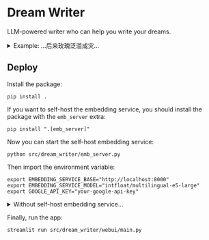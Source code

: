# Dream Writer

LLM-powered writer who can help you write your dreams.

<details>
    <summary>Example: ...后来玫瑰泛滥成灾...</summary>
在这个宁静祥和的小镇上，每家每户的院子里都种植着玫瑰花。芬芳的花香烘托了这里宁静祥和的氛围，让人仿佛置身于花的海洋。清新的空气中弥漫着玫瑰花特有的香气，让人心旷神怡。

小镇上的人们都很热爱玫瑰花，他们精心呵护着自家的玫瑰园，将玫瑰花种得五颜六色、争奇斗艳。玫瑰花开的时候，整个小镇都沉浸在花的海洋中，美不胜收。

玫瑰花不仅是小镇上人们的美丽风景，也是他们谋生的手段。小镇上的人们将玫瑰花制成各种各样的产品，比如玫瑰花茶、玫瑰花精油、玫瑰花护肤品等，深受市场的欢迎。

然而，由于小镇上的人们缺乏专业的园艺知识，他们的玫瑰花田经常遭受病虫害的侵袭。玫瑰花产量下降，农民们的收入也减少了。

就在小镇上的人们为玫瑰花的问题一筹莫展的时候，一位来自大城市的园艺师露西来到了小镇。露西是一位经验丰富的园艺师，她对玫瑰花有着深厚的感情。她来到小镇上，帮助当地人照顾他们的玫瑰园。

露西是一位来自大城市的园艺师，她从小就对园艺有着浓厚的兴趣，尤其喜爱各种各样的玫瑰花。大学毕业后，她放弃了在大城市高薪的工作，选择来到这个宁静祥和的小镇上，帮助当地人照顾他们的玫瑰园。

露西的到来给小镇带来了新的气息。她有着丰富的园艺知识和经验，很快就帮助当地人解决了玫瑰花田遭受病虫害侵袭的问题。她还带来了许多新的玫瑰花品种，并教当地人如何培育和修剪玫瑰花，让小镇上的玫瑰花长得更加美丽和健康。

在露西的努力下，小镇上的玫瑰花繁荣发展，吸引着来自远方的游客和园艺爱好者。他们慕名前来，欣赏小镇的玫瑰花田，学习露西的园艺技术。小镇因此而变得更加热闹和繁荣，当地人的收入也增加了。

露西对小镇的玫瑰花田倾注了全部的心血，她每天一大早就起来在玫瑰花田里辛勤劳作。她观察每株玫瑰花的状态，及时为它们提供所需的养分和水分。她还定期修剪玫瑰花的枝条，让它们长得更加整齐美观。

在露西的热情和创造力下，玫瑰花在小镇上繁荣发展，成为小镇的骄傲。小镇的街道两旁都种满了玫瑰花，花开季节，花团锦簇，芳香四溢，吸引了来自远方的游客和园艺爱好者。

露西不仅带来了丰富的园艺知识和经验，还带来了一些新品种的玫瑰花，让小镇的玫瑰花更加丰富多彩。露西还举办了玫瑰画展，吸引了更多的游客和园艺爱好者前来参观学习。

随着玫瑰花的盛开，小镇的经济也得到了发展。游客的到来给小镇带来了收入，促进了当地的经济发展。小镇的居民也开始种植玫瑰花，并将其出售给游客，增加了收入。

随着时间的推移，玫瑰花开始泛滥成灾，它们疯狂地生长，覆盖了小镇的每一条街道和建筑物。在小镇的每一个角落，都能看到盛开的玫瑰花，它们争奇斗艳，绽放着美丽的花朵。然而，这种盛景却给小镇带来了窒息的感觉。

玫瑰花的香气过于浓郁，让人喘不过气来。仿佛置身于一个巨大的花海中，被玫瑰的芬芳所包围。这种香气起初令人陶醉，但久而久之，却让人感到头晕目眩，甚至恶心。

由于玫瑰花泛滥成灾，道路和排水系统变得拥堵不堪。花瓣和花刺堵塞了排水口，导致污水无法正常排出。每逢下雨天，小镇就变成了一片汪洋，严重影响了居民的出行和生活。

玫瑰花泛滥成灾也摧毁了当地的经济。由于道路堵塞，游客无法进入小镇，导致旅游业遭受重创。而当地居民种植的农作物也被玫瑰花所覆盖，导致农作物减产，农民收入锐减。

当繁盛的玫瑰花海蔓延吞噬了整个小镇，露西陷入深深的懊悔和内疚之中。她意识到自己一手造成了这不可挽回的灾难。美艳的花朵失去了往日的欣赏价值，反而变成了梦魇般的存在。曾经由芬芳的花香烘托的祥和平静氛围被恐惧和绝望所取代。

小镇居民将怒火对准了露西，认为是她带来了这无穷无尽的玫瑰灾难。他们原本安逸的生活被毁于一旦，生计也受到了严重影响。露西遭受着居民们的指责和谩骂，昔日的尊敬和爱戴荡然无存。她每天都活在自责和绝望之中，不知如何才能弥补自己犯下的过错。

露西意识到自己必须做出些什么来挽回局面，她决心找到一种方法将玫瑰花转化为有价值的资源，以减轻小镇居民的负担。她日以继夜地进行实验，不放过任何一个可能的方案。

露西回到自己的小屋，关上门，在黑暗中摸索着走向写字台。她拉开抽屉，从里面拿出一个精致的小瓶子，里面装着她从玫瑰花中提取的精油。

她轻轻地打开了瓶盖，一股浓郁的玫瑰花香扑鼻而来。她闭上眼睛，深深地吸了一口气，仿佛要把这香气吸进灵魂深处。

露西知道，这种精油是她拯救小镇的唯一希望。她开始着手制作香水，她把精油与水、酒精和香料混合在一起，经过反复试验，终于调配出了完美的香水。

她把香水装进小瓶子里，然后给它取了一个名字，叫做“玫瑰之梦”。她相信，这款香水一定会受到人们的喜爱。

露西把“玫瑰之梦”香水拿到了镇上的集市上，开始销售。起初，人们对这款香水并不感兴趣，他们认为这只是露西的又一个愚蠢的把戏。

但是，当他们闻到了“玫瑰之梦”的香气之后，他们都被深深地吸引住了。这种香气是如此的迷人，如此的独特，让人难以忘怀。

人们开始争相购买“玫瑰之梦”香水，露西的生意很快就红火了起来。小镇上的玫瑰花也开始变得值钱起来，农民们终于看到了希望。

由于露西的努力和创造力，小镇从玫瑰花泛滥的深渊中慢慢恢复了生机。玫瑰花成为了小镇新的经济支柱，吸引了无数游客和园艺爱好者前来观光，带动了小镇的经济发展。小镇居民也逐渐意识到玫瑰花带来的不仅仅是灾难，还有无限的商机，也开始跟着露西学习如何种植和培育玫瑰，并将玫瑰花加工制作成各种各样的产品，如玫瑰花酱、玫瑰花茶、玫瑰花精油等，这些产品不仅在当地广受欢迎，还远销海外，让小镇的经济更上一层楼。

小镇居民重新爱上了玫瑰花，它不再是负担，而是他们的骄傲。曾经被玫瑰花摧毁的建筑物经过修缮后，又重新焕发了光彩，小镇也变得更加美丽和整洁。小镇的街道两旁种植着各种各样的玫瑰花，五颜六色的玫瑰花竞相开放，让人目不暇接。玫瑰花的香气弥漫在小镇的每个角落，让人心旷神怡。

露西的创造力拯救了小镇，使玫瑰花重新焕发了生机，她被誉为“玫瑰女王”。小镇居民们从一开始的愤怒和厌恶，变成了对她的感激和赞扬。露西也被邀请参加各种园艺展览和研讨会，分享她的经验和知识。她成了一个著名的园艺师，她的故事也激励了很多人。

小镇的玫瑰花，从一开始的灾难，到后来的经济支柱，再到如今的旅游景点，经历了一个曲折的过程。但最终，它们还是给小镇带来了繁荣和美丽。

</details>

## Deploy

Install the package:

```
pip install .
```

If you want to self-host the embedding service, you should install the package with the `emb_server` extra:

```
pip install ".[emb_server]"
```

Now you can start the self-host embedding service:

```
python src/dream_writer/emb_server.py
```

Then import the environment variable:

```
export EMBEDDING_SERVICE_BASE="http://localhost:8000"
export EMBEDDING_SERVICE_MODEL="intfloat/multilingual-e5-large"
export GOOGLE_API_KEY="your-google-api-key"
```

<details>
    <summary>Without self-host embedding service...</summary>
Without self-host embedding service, the code will use OpenAI embedding API. No need to set the `EMBEDDING_SERVICE_BASE` and `EMBEDDING_SERVICE_MODEL` environment variables, but:

```
export OPENAI_API_KEY="your-openai-api-key"
```

</details>

Finally, run the app:

```
streamlit run src/dream_writer/webui/main.py
```
